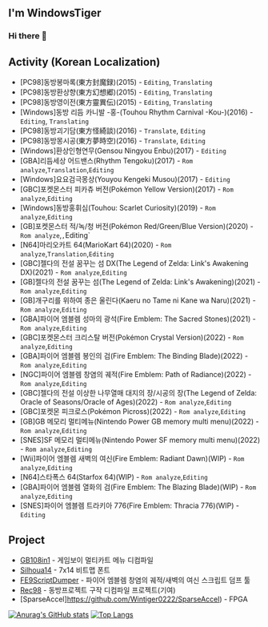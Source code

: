 ## I'm WindowsTiger
### Hi there 👋

## Activity (Korean Localization)
* [PC98]동방봉마록(東方封魔録)(2015) - `Editing`, `Translating`
* [PC98]동방환상향(東方幻想郷)(2015) - `Editing`, `Translating`
* [PC98]동방영이전(東方靈異伝)(2015) - `Editing`, `Translating`
* [Windows]동방 리듬 카니발 -홍-(Touhou Rhythm Carnival -Kou-)(2016) - `Editing`, `Translating`
* [PC98]동방괴기담(東方怪綺談)(2016) - `Translate`, `Editing`
* [PC98]동방몽시공(東方夢時空)(2016) - `Translate`, `Editing`
* [Windows]환상인형연무(Gensou Ningyou Enbu)(2017) -  `Editing`
* [GBA]리듬세상 어드밴스(Rhythm Tengoku)(2017) -  `Rom analyze`,`Translation`,`Editing`
* [Windows]요요검극몽상(Youyou Kengeki Musou)(2017) -  `Editing`
* [GBC]포켓몬스터 피카츄 버전(Pokémon Yellow Version)(2017) -  `Rom analyze`,`Editing`
* [Windows]동방홍휘심(Touhou: Scarlet Curiosity)(2019) -  `Rom analyze`,`Editing`
* [GB]포켓몬스터 적/녹/청 버전(Pokémon Red/Green/Blue Version)(2020) -  `Rom analyze`,`,`Editing`
* [N64]마리오카트 64(MarioKart 64)(2020) -  `Rom analyze`,`Translation`,`Editing`
* [GBC]젤다의 전설 꿈꾸는 섬 DX(The Legend of Zelda: Link's Awakening DX)(2021) -  `Rom analyze`,`Editing`
* [GB]젤다의 전설 꿈꾸는 섬(The Legend of Zelda: Link's Awakening)(2021) -  `Rom analyze`,`Editing`
* [GB]개구리를 위하여 종은 울린다(Kaeru no Tame ni Kane wa Naru)(2021) -  `Rom analyze`,`Editing`
* [GBA]파이어 엠블렘 성마의 광석(Fire Emblem: The Sacred Stones)(2021) -  `Rom analyze`,`Editing`
* [GBC]포켓몬스터 크리스탈 버전(Pokémon Crystal Version)(2022) -  `Rom analyze`,`Editing`
* [GBA]파이어 엠블렘 봉인의 검(Fire Emblem: The Binding Blade)(2022) -  `Rom analyze`,`Editing`
* [NGC]파이어 엠블렘 창염의 궤적(Fire Emblem: Path of Radiance)(2022) -  `Rom analyze`,`Editing`
* [GBC]젤다의 전설 이상한 나무열매 대지의 장/시공의 장(The Legend of Zelda: Oracle of Seasons/Oracle of Ages)(2022) -  `Rom analyze`,`Editing`
* [GBC]포켓몬 피크로스(Pokémon Picross)(2022) -  `Rom analyze`,`Editing`
* [GB]GB 메모리 멀티메뉴(Nintendo Power GB memory multi menu)(2022) -  `Rom analyze`,`Editing`
* [SNES]SF 메모리 멀티메뉴(Nintendo Power SF memory multi menu)(2022) -  `Rom analyze`,`Editing`
* [Wii]파이어 엠블렘 새벽의 여신(Fire Emblem: Radiant Dawn)(WIP) -  `Rom analyze`,`Editing`
* [N64]스타폭스 64(Starfox 64)(WIP) -  `Rom analyze`,`Editing`
* [GBA]파이어 엠블렘 열화의 검(Fire Emblem: The Blazing Blade)(WIP) -  `Rom analyze`,`Editing`
* [SNES]파이어 엠블렘 트라키아 776(Fire Emblem: Thracia 776)(WIP) -  `Editing`

## Project
* [GB108in1](https://github.com/Wintiger0222/GB108in1) - 게임보이 멀티카트 메뉴 디컴파일
* [Silhoua14](https://github.com/Wintiger0222/Silhoua14_Font) - 7x14 비트맵 폰트
* [FE9ScriptDumper](https://github.com/Wintiger0222/FE9ScriptDumper) - 파이어 엠블렘 창염의 궤적/새벽의 여신 스크립트 덤프 툴
* [Rec98](https://github.com/Wintiger0222/ReC98) - 동방프로젝트 구작 디컴파일 프로젝트(기여)
* [SparseAccel]https://github.com/Wintiger0222/SparseAccel) - FPGA 

<!--
**Wintiger0222/wintiger0222** is a ✨ _special_ ✨ repository because its `README.md` (this file) appears on your GitHub profile.

Here are some ideas to get you started:

- 🔭 I’m currently working on ...
- 🌱 I’m currently learning ...
- 👯 I’m looking to collaborate on ...
- 🤔 I’m looking for help with ...
- 💬 Ask me about ...
- 📫 How to reach me: ...
- 😄 Pronouns: ...
- ⚡ Fun fact: ...
-->
[![Anurag's GitHub stats](https://github-readme-stats.vercel.app/api?username=wintiger0222)](https://github.com/anuraghazra/github-readme-stats)
[![Top Langs](https://github-readme-stats.vercel.app/api/top-langs/?username=wintiger0222)](https://github.com/anuraghazra/github-readme-stats)
